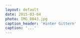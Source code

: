```yaml
---
layout: default
date: 2015-03-04
photo: IMG_8043.jpg
caption_header: 'Hinter Gittern'
caption: '...'
---
```

